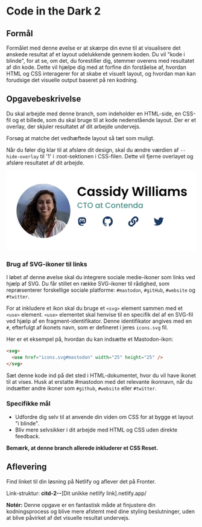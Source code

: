# **Code in the Dark 2**

## Formål

Formålet med denne øvelse er at skærpe din evne til at visualisere det ønskede resultat af et layout udelukkende gennem koden. Du vil "kode i blinde", for at se, om det, du forestiller dig, stemmer overens med resultatet af din kode. Dette vil hjælpe dig med at forfine din forståelse af, hvordan HTML og CSS interagerer for at skabe et visuelt layout, og hvordan man kan forudsige det visuelle output baseret på ren kodning.

## Opgavebeskrivelse

Du skal arbejde med denne branch, som indeholder en HTML-side, en CSS-fil og et billede, som du skal bruge til at kode nedenstående layout. Der er et overlay, der skjuler resultatet af dit arbejde undervejs.

Forsøg at matche det vedhæftede layout så tæt som muligt.

Når du føler dig klar til at afsløre dit design, skal du ændre værdien af `--hide-overlay` til '1' i :root-sektionen i CSS-filen. Dette vil fjerne overlayet og afsløre resultatet af dit arbejde.

![Code in the Dark 2](./assets/image.png)

### Brug af SVG-ikoner til links

I løbet af denne øvelse skal du integrere sociale medie-ikoner som links ved hjælp af SVG. Du får stillet en række SVG-ikoner til rådighed, som repræsenterer forskellige sociale platforme: `#mastodon`, `#gitHub`, `#website` og `#twitter`.

For at inkludere et ikon skal du bruge et `<svg>` element sammen med et `<use>` element. `<use>` elementet skal henvise til en specifik del af en SVG-fil ved hjælp af en fragment-identifikator. Denne identifikator angives med en `#`, efterfulgt af ikonets navn, som er defineret i jeres `icons.svg` fil.

Her er et eksempel på, hvordan du kan indsætte et Mastodon-ikon:

```html
<svg>
  <use href="icons.svg#mastodon" width="25" height="25" />
</svg>
```

Sæt denne kode ind på det sted i HTML-dokumentet, hvor du vil have ikonet til at vises. Husk at erstatte #mastodon med det relevante ikonnavn, når du indsætter andre ikoner som `#github`, `#website` eller `#twitter`.

### Specifikke mål

- Udfordre dig selv til at anvende din viden om CSS for at bygge et layout "i blinde".
- Bliv mere selvsikker i dit arbejde med HTML og CSS uden direkte feedback.

**Bemærk, at denne branch allerede inkluderer et CSS Reset.**

## Aflevering

Find linket til din løsning på Netlify og aflever det på Fronter.

Link-struktur: **citd-2--**[Dit unikke netlify link].netlify.app/

**Notér:** Denne opgave er en fantastisk måde at finjustere din kodningsprocess og blive mere afstemt med dine styling beslutninger, uden at blive påvirket af det visuelle resultat undervejs.
